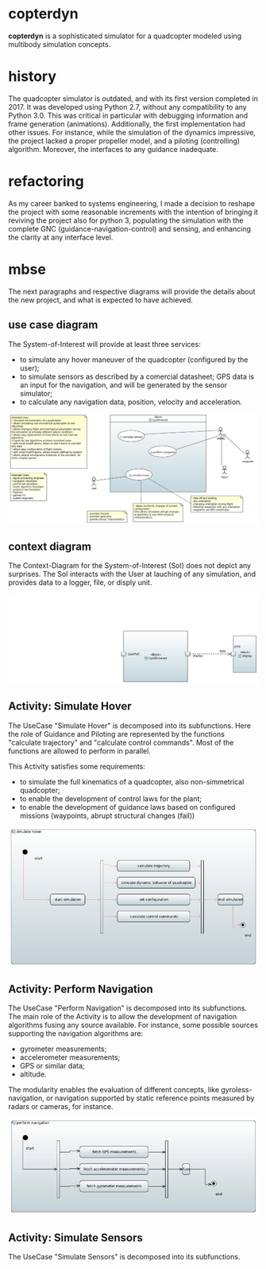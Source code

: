 # copterdyn

**copterdyn** is a sophisticated simulator for a quadcopter modeled using
multibody simulation concepts.

# history

The quadcopter simulator is outdated, and with its first version completed in 2017.
It was developed using Python 2.7, without any compatibility to any Python
3.0. This was critical in particular with debugging information and frame
generation (animations). Additionally, the first implementation had other issues.
For instance, while the simulation of the dynamics impressive, the project lacked a proper propeller model, and a
piloting (controlling) algorithm. Moreover, the interfaces to any guidance inadequate.

# refactoring

As my career banked to systems engineering, I made a decision to reshape the
project with some reasonable increments with the intention of bringing it
reviving the project also for python 3, populating the simulation with the
complete GNC (guidance-navigation-control) and sensing, and enhancing the
clarity at any interface level.

# mbse

The next paragraphs and respective diagrams will provide the details about the new project, and what is
expected to have achieved.

## use case diagram

The System-of-Interest will provide at least three services:

* to simulate any hover maneuver of the quadcopter (configured by the user);
* to simulate sensors as described by a comercial datasheet; GPS data is an input for the navigation, and will be generated by the sensor simulator;
* to calculate any navigation data, position, velocity and acceleration.


![Package_02_UseCases_UseCases.JPG](Package_02_UseCases_UseCases.JPG?raw=true "Use-Case diagram, and details on stakeholders (I myself!) needs.")

## context diagram

The Context-Diagram for the System-of-Interest (SoI) does not depict any
surprises. The SoI interacts with the User at lauching of any simulation, and
provides data to a logger, file, or disply unit.

![Package_01_SystemContext_SoI_Context.JPG](Package_01_SystemContext_SoI_Context.JPG?raw=true "Context Diagram.")

## Activity: Simulate Hover

The UseCase "Simulate Hover" is decomposed into its subfunctions. Here the role
of Guidance and Piloting are represented by the functions "calculate
trajectory" and "calculate control commands". Most of the functions are allowed
to perform in parallel.

This Activity satisfies some requirements:

* to simulate the full kinematics of a quadcopter, also non-simmetrical quadcopter;
* to enable the development of control laws for the plant;
* to enable the development of guidance laws based on configured missions (waypoints, abrupt structural changes (fail))

![Activity_simulate_hover_simulate_hover.JPG](Activity_simulate_hover_simulate_hover.JPG?raw=true "UseCase: simulate hover")

## Activity: Perform Navigation

The UseCase "Perform Navigation" is decomposed into its subfunctions. The main role of the Activity is to allow the development
of navigation algorithms fusing any source available. For instance, some possible sources supporting the navigation algorithms are:

* gyrometer measurements;
* accelerometer measurements;
* GPS or similar data;
* altitude.

The modularity enables the evaluation of different concepts, like
gyroless-navigation, or navigation supported by static reference points
measured by radars or cameras, for instance.

![Activity_perform_navigation_perform_navigation.JPG](Activity_perform_navigation_perform_navigation.JPG?raw=true "UseCase: perform navigation")

## Activity: Simulate Sensors

The UseCase "Simulate Sensors" is decomposed into its subfunctions.
